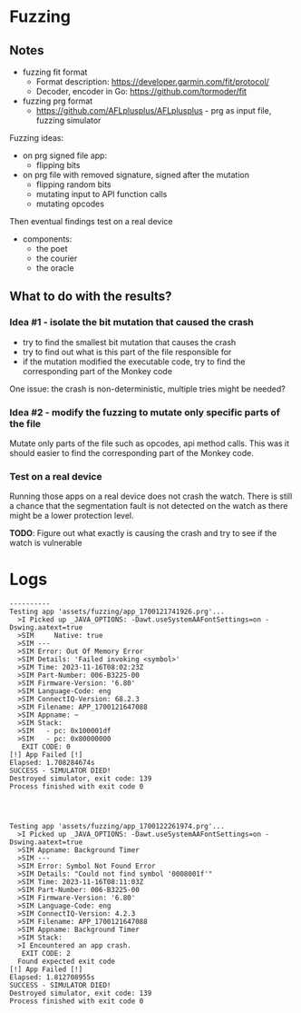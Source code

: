 # Fuzzing

## Notes

- fuzzing fit format
  - Format description: https://developer.garmin.com/fit/protocol/
  - Decoder, encoder in Go: https://github.com/tormoder/fit
- fuzzing prg format
  - https://github.com/AFLplusplus/AFLplusplus - prg as input file, fuzzing simulator

Fuzzing ideas:
- on prg signed file app:
  - flipping bits
- on prg file with removed signature, signed after the mutation
  - flipping random bits
  - mutating input to API function calls
  - mutating opcodes

Then eventual findings test on a real device

- components:
  - the poet
  - the courier
  - the oracle


## What to do with the results?

### Idea #1 - isolate the bit mutation that caused the crash

- try to find the smallest bit mutation that causes the crash
- try to find out what is this part of the file responsible for
- if the mutation modified the executable code, try to find the corresponding part of the Monkey code

One issue: the crash is non-deterministic, multiple tries might be needed?

### Idea #2 - modify the fuzzing to mutate only specific parts of the file

Mutate only parts of the file such as opcodes, api method calls. This was it should easier to find the corresponding part of the Monkey code.

### Test on a real device

Running those apps on a real device does not crash the watch. 
There is still a chance that the segmentation fault is not detected on the watch as there might be a lower protection level.

**TODO**: Figure out what exactly is causing the crash and try to see if the watch is vulnerable



# Logs

```
----------
Testing app 'assets/fuzzing/app_1700121741926.prg'...
  >I Picked up _JAVA_OPTIONS: -Dawt.useSystemAAFontSettings=on -Dswing.aatext=true
  >SIM     Native: true
  >SIM ---
  >SIM Error: Out Of Memory Error
  >SIM Details: 'Failed invoking <symbol>'
  >SIM Time: 2023-11-16T08:02:23Z
  >SIM Part-Number: 006-B3225-00
  >SIM Firmware-Version: '6.80'
  >SIM Language-Code: eng
  >SIM ConnectIQ-Version: 68.2.3
  >SIM Filename: APP_1700121647088
  >SIM Appname: ~
  >SIM Stack: 
  >SIM   - pc: 0x100001df
  >SIM   - pc: 0x80000000
   EXIT CODE: 0
[!] App Failed [!]
Elapsed: 1.708284674s
SUCCESS - SIMULATOR DIED!
Destroyed simulator, exit code: 139
Process finished with exit code 0




Testing app 'assets/fuzzing/app_1700122261974.prg'...
  >I Picked up _JAVA_OPTIONS: -Dawt.useSystemAAFontSettings=on -Dswing.aatext=true
  >SIM Appname: Background Timer
  >SIM ---
  >SIM Error: Symbol Not Found Error
  >SIM Details: "Could not find symbol '0008001f'"
  >SIM Time: 2023-11-16T08:11:03Z
  >SIM Part-Number: 006-B3225-00
  >SIM Firmware-Version: '6.80'
  >SIM Language-Code: eng
  >SIM ConnectIQ-Version: 4.2.3
  >SIM Filename: APP_1700121647088
  >SIM Appname: Background Timer
  >SIM Stack: 
  >I Encountered an app crash.
   EXIT CODE: 2
  Found expected exit code
[!] App Failed [!]
Elapsed: 1.812708955s
SUCCESS - SIMULATOR DIED!
Destroyed simulator, exit code: 139
Process finished with exit code 0
```